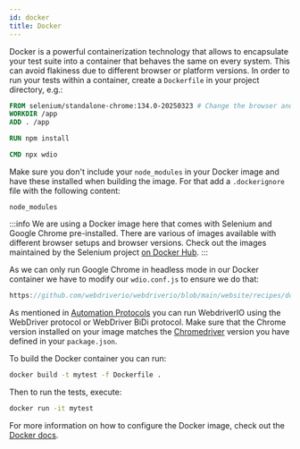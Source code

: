 ```yaml
---
id: docker
title: Docker
---
```


Docker is a powerful containerization technology that allows to encapsulate your test suite into a container that behaves the same on every system. This can avoid flakiness due to different browser or platform versions. In order to run your tests within a container, create a `Dockerfile` in your project directory, e.g.:

```Dockerfile
FROM selenium/standalone-chrome:134.0-20250323 # Change the browser and version according to your needs
WORKDIR /app
ADD . /app

RUN npm install

CMD npx wdio
```

Make sure you don't include your `node_modules` in your Docker image and have these installed when building the image. For that add a `.dockerignore` file with the following content:

```
node_modules
```

:::info
We are using a Docker image here that comes with Selenium and Google Chrome pre-installed. There are various of images available with different browser setups and browser versions. Check out the images maintained by the Selenium project [on Docker Hub](https://hub.docker.com/u/selenium).
:::

As we can only run Google Chrome in headless mode in our Docker container we have to modify our `wdio.conf.js` to ensure we do that:

```js reference useHTTPS
https://github.com/webdriverio/webdriverio/blob/main/website/recipes/docker.js
```

As mentioned in [Automation Protocols](/docs/automationProtocols) you can run WebdriverIO using the WebDriver protocol or WebDriver BiDi protocol. Make sure that the Chrome version installed on your image matches the [Chromedriver](https://www.npmjs.com/package/chromedriver) version you have defined in your `package.json`.

To build the Docker container you can run:

```sh
docker build -t mytest -f Dockerfile .
```

Then to run the tests, execute:

```sh
docker run -it mytest
```

For more information on how to configure the Docker image, check out the [Docker docs](https://docs.docker.com/).
